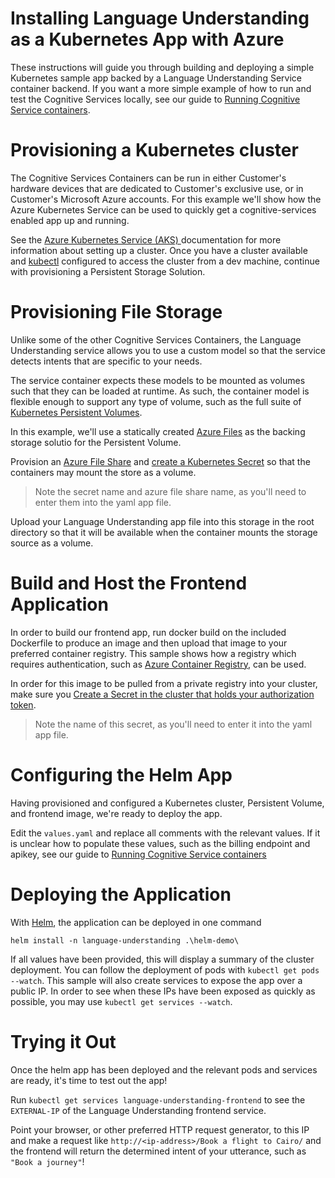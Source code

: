 # Installing Language Understanding as a Kubernetes App with Azure

These instructions will guide you through building and deploying a simple Kubernetes sample app backed by a Language Understanding Service container backend. If you want a more simple example of how to run and test the Cognitive Services locally, see our guide to [Running Cognitive Service containers](https://azure.microsoft.com/en-us/blog/running-cognitive-service-containers/).

# Provisioning a Kubernetes cluster

The Cognitive Services Containers can be run in either Customer's hardware devices that are dedicated to Customer's exclusive use, or in Customer's Microsoft Azure accounts. For this example we'll show how the Azure Kubernetes Service can be used to quickly get a cognitive-services enabled app up and running.

See the [Azure Kubernetes Service (AKS) ](https://docs.microsoft.com/en-us/azure/aks/) documentation for more information about setting up a cluster. Once you have a cluster available and [kubectl](https://kubernetes.io/docs/tasks/tools/install-kubectl/) configured to access the cluster from a dev machine, continue with provisioning a Persistent Storage Solution.

# Provisioning File Storage

Unlike some of the other Cognitive Services Containers, the Language Understanding service allows you to use a custom model so that the service detects intents that are specific to your needs.

The service container expects these models to be mounted as volumes such that they can be loaded at runtime. As such, the container model is flexible enough to support any type of volume, such as the full suite of [Kubernetes Persistent Volumes](https://kubernetes.io/docs/concepts/storage/persistent-volumes/). 

In this example, we'll use a statically created [Azure Files](https://docs.microsoft.com/en-us/azure/storage/files/storage-files-introduction) as the backing storage solutio for the Persistent Volume.

Provision an [Azure File Share](https://docs.microsoft.com/en-us/azure/aks/azure-files-volume#create-an-azure-file-share) and [create a Kubernetes Secret](https://docs.microsoft.com/en-us/azure/aks/azure-files-volume#create-a-kubernetes-secret) so that the containers may mount the store as a volume. 
> Note the secret name and azure file share name, as you'll need to enter them into the yaml app file.

Upload your Language Understanding app file into this storage in the root directory so that it will be available when the container mounts the storage source as a volume.

# Build and Host the Frontend Application

In order to build our frontend app, run docker build on the included Dockerfile to produce an image and then upload that image to your preferred container registry. This sample shows how a registry which requires authentication, such as [Azure Container Registry](https://azure.microsoft.com/en-us/services/container-registry/), can be used. 

In order for this image to be pulled from a private registry into your cluster, make sure you [Create a Secret in the cluster that holds your authorization token](https://kubernetes.io/docs/tasks/configure-pod-container/pull-image-private-registry/#create-a-secret-in-the-cluster-that-holds-your-authorization-token). 
> Note the name of this secret, as you'll need to enter it into the yaml app file.

# Configuring the Helm App

Having provisioned and configured a Kubernetes cluster, Persistent Volume, and frontend image, we're ready to deploy the app.

Edit the `values.yaml` and replace all comments with the relevant values. If it is unclear how to populate these values, such as the billing endpoint and apikey, see our guide to [Running Cognitive Service containers](https://azure.microsoft.com/en-us/blog/running-cognitive-service-containers/)

# Deploying the Application

With [Helm](https://docs.helm.sh/using_helm/), the application can be deployed in one command
```helm
helm install -n language-understanding .\helm-demo\
```

If all values have been provided, this will display a summary of the cluster deployment. You can follow the deployment of pods with `kubectl get pods --watch`. This sample will also create services to expose the app over a public IP. In order to see when these IPs have been exposed as quickly as possible, you may use `kubectl get services --watch`.

# Trying it Out

Once the helm app has been deployed and the relevant pods and services are ready, it's time to test out the app!

Run `kubectl get services language-understanding-frontend` to see the `EXTERNAL-IP` of the Language Understanding frontend service. 

Point your browser, or other preferred HTTP request generator, to this IP and make a request like `http://<ip-address>/Book a flight to Cairo/` and the frontend will return the determined intent of your utterance, such as `"Book a journey"`!
